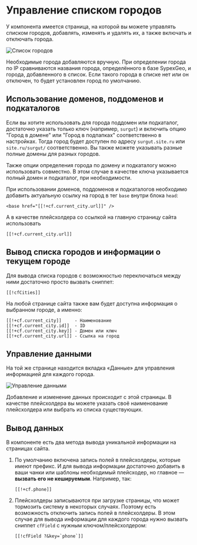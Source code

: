 # Управление списком городов

У компонента имеется страница, на которой вы можете управлять списком городов, добавлять, изменять и удалять их, а также включать и отключать города.

![Список городов](https://file.modx.pro/files/0/3/9/039c0b08a2aab54e3d10aa1d489e34bas.jpg)

Необходимые города добавляются вручную. При определении города по IP сравниваются названия города, определённого в базе SypexGeo, и города, добавленного в список. Если такого города в списке нет или он отключен, то будет установлен город по умолчанию.

## Использование доменов, поддоменов и подкаталогов

Если вы хотите использовать для города поддомен или подкаталог, достаточно указать только ключ (например, `surgut`) и включить опцию "Город в домене" или "Город в подпапках" соответственно в настройках. Тогда город будет доступен по адресу `surgut.site.ru` или `site.ru/surgut/` соответственно. Вы также можете указывать разные полные домены для разных городов.

Также опции определения города по домену и подкаталогу можно использовать совместно. В этом случае в качестве ключа указывается полный домен и подкаталог, при необходимости.

При использовании доменов, поддоменов и подкаталогов необходимо добавить актуальную ссылку на город в тег `base` внутри блока `head`:

```modx
<base href="[[!+cf.current_city.url]]" />
```

А в качестве плейсхолдера со ссылкой на главную страницу сайта использовать

```modx
[[!+cf.current_city.url]]
```

## Вывод списка городов и информации о текущем городе

Для вывода списка городов с возможностью переключаться между ними достаточно просто вызвать сниппет:

```modx
[[!cfCities]]
```

На любой странице сайта также вам будет доступна информация о выбранном городе, а именно:

```modx
[[!+cf.current_city]]     - Наименование
[[!+cf.current_city.id]]  - ID
[[!+cf.current_city.key]] - Домен или ключ
[[!+cf.current_city.url]] - Ссылка на город
```

## Управление данными

На той же странице находится вкладка «Данные» для управления информацией для каждого города.

![Управление данными](https://file.modx.pro/files/c/c/4/cc49489f96b06b28a9699e1649acd8b4s.jpg)

Добавление и изменение данных происходит с этой страницы. В качестве плейсхолдера вы можете указать своё наименование плейсхолдера или выбрать из списка существующих.

## Вывод данных

В компоненте есть два метода вывода уникальной информации на страницах сайта.

1. По умолчанию включена запись полей в плейсхолдеры, которые имеют префикс. И для вывода информации достаточно добавить в ваши чанки или шаблоны необходимый плейсходер, но главное — **вызвать его не кешируемым**. Например, так:

    ```modx
    [[!+cf.phone]]
    ```

2. Плейсхолдеры записываются при загрузке страницы, что может тормозить систему в некоторых случаях. Поэтому есть возможность отключить запись полей в плейсхолдеры. В этом случае для вывода информации для каждого города нужно вызвать сниппет `cfField` с нужным ключом/плейсхолдером:

    ```modx
    [[!cfField ?&key=`phone`]]
    ```
